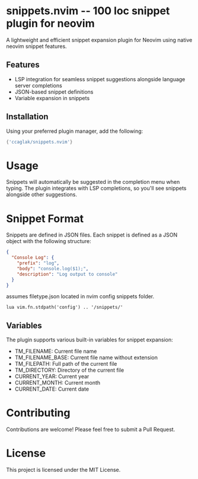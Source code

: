 # snippets.nvim -- 100 loc snippet plugin for neovim

A lightweight and efficient snippet expansion plugin for Neovim using native neovim snippet features.

## Features

- LSP integration for seamless snippet suggestions alongside language server completions
- JSON-based snippet definitions
- Variable expansion in snippets

## Installation

Using your preferred plugin manager, add the following:

```lua
{'ccaglak/snippets.nvim'}
```

# Usage
Snippets will automatically be suggested in the completion menu when typing. The plugin integrates with LSP completions, so you'll see snippets alongside other suggestions.

# Snippet Format
Snippets are defined in JSON files. Each snippet is defined as a JSON object with the following structure:

```json
{
  "Console Log": {
    "prefix": "log",
    "body": "console.log($1);",
    "description": "Log output to console"
  }
}
```
assumes filetype.json located in nvim config snippets folder.

```lua vim.fn.stdpath('config') .. '/snippets/' ```

## Variables
The plugin supports various built-in variables for snippet expansion:

- TM_FILENAME: Current file name
- TM_FILENAME_BASE: Current file name without extension
- TM_FILEPATH: Full path of the current file
- TM_DIRECTORY: Directory of the current file
- CURRENT_YEAR: Current year
- CURRENT_MONTH: Current month
- CURRENT_DATE: Current date

# Contributing
Contributions are welcome! Please feel free to submit a Pull Request.

# License
This project is licensed under the MIT License.
